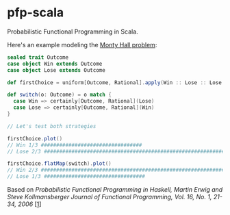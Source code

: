 pfp-scala
=========

Probabilistic Functional Programming in Scala.

Here's an example modeling the [Monty Hall problem](http://en.wikipedia.org/wiki/Monty_Hall_problem):

```scala
sealed trait Outcome
case object Win extends Outcome
case object Lose extends Outcome

def firstChoice = uniform[Outcome, Rational].apply(Win :: Lose :: Lose :: Nil)

def switch(o: Outcome) = o match {
  case Win => certainly[Outcome, Rational](Lose)
  case Lose => certainly[Outcome, Rational](Win)
}

// Let's test both strategies

firstChoice.plot()
// Win 1/3 #################################
// Lose 2/3 ##################################################################

firstChoice.flatMap(switch).plot()
// Win 2/3 ##################################################################
// Lose 1/3 #################################
```

Based on *Probabilistic Functional Programming in Haskell, Martin Erwig and Steve Kollmansberger 
Journal of Functional Programming, Vol. 16, No. 1, 21-34, 2006* [[1]]

[1]: http://web.engr.oregonstate.edu/~erwig/papers/PFP_JFP06.pdf
